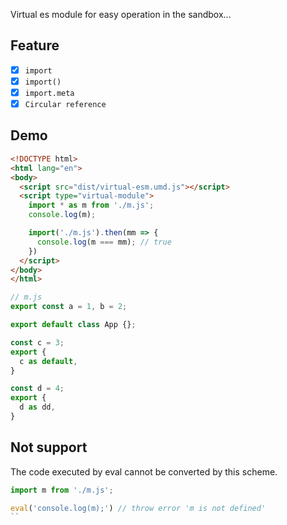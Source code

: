 Virtual es module for easy operation in the sandbox...

## Feature

- [x] `import`
- [x] `import()`
- [x] `import.meta`
- [x] `Circular reference`

## Demo

```html
<!DOCTYPE html>
<html lang="en">
<body>
  <script src="dist/virtual-esm.umd.js"></script>
  <script type="virtual-module">
    import * as m from './m.js';
    console.log(m);

    import('./m.js').then(mm => {
      console.log(m === mm); // true
    })
  </script>
</body>
</html>
```

```js
// m.js
export const a = 1, b = 2;

export default class App {};

const c = 3;
export {
  c as default,
}

const d = 4;
export {
  d as dd,
}
```

## Not support

The code executed by eval cannot be converted by this scheme.

```js
import m from './m.js';

eval('console.log(m);') // throw error 'm is not defined'
``

